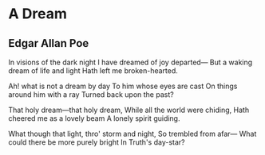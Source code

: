 # A Dream
## Edgar Allan Poe
In visions of the dark night
I have dreamed of joy departed—
But a waking dream of life and light
Hath left me broken-hearted.

Ah! what is not a dream by day
To him whose eyes are cast
On things around him with a ray
Turned back upon the past?

That holy dream—that holy dream,
While all the world were chiding,
Hath cheered me as a lovely beam
A lonely spirit guiding.

What though that light, thro' storm and night,
So trembled from afar—
What could there be more purely bright
In Truth's day-star?